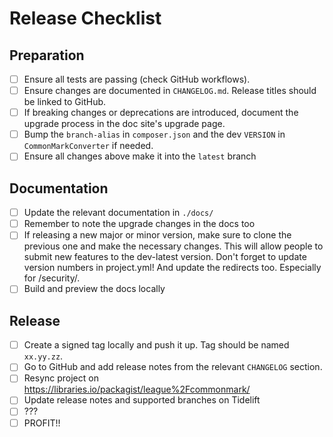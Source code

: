 # Release Checklist

## Preparation

 - [ ] Ensure all tests are passing (check GitHub workflows).
 - [ ] Ensure changes are documented in `CHANGELOG.md`. Release titles should be linked to GitHub.
 - [ ] If breaking changes or deprecations are introduced, document the upgrade process in the doc site's upgrade page.
 - [ ] Bump the `branch-alias` in `composer.json` and the dev `VERSION` in `CommonMarkConverter` if needed.
 - [ ] Ensure all changes above make it into the `latest` branch

## Documentation

 - [ ] Update the relevant documentation in `./docs/`
 - [ ] Remember to note the upgrade changes in the docs too
 - [ ] If releasing a new major or minor version, make sure to clone the previous one and make the necessary changes.  This will allow people to submit new features to the dev-latest version. Don't forget to update version numbers in project.yml! And update the redirects too. Especially for /security/.
 - [ ] Build and preview the docs locally

## Release

 - [ ] Create a signed tag locally and push it up. Tag should be named `xx.yy.zz`.
 - [ ] Go to GitHub and add release notes from the relevant `CHANGELOG` section.
 - [ ] Resync project on <https://libraries.io/packagist/league%2Fcommonmark/>
 - [ ] Update release notes and supported branches on Tidelift
 - [ ] ???
 - [ ] PROFIT!!
